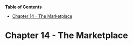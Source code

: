 <!-- START doctoc generated TOC please keep comment here to allow auto update -->
<!-- DON'T EDIT THIS SECTION, INSTEAD RE-RUN doctoc TO UPDATE -->
**Table of Contents**

- [Chapter 14 - The Marketplace](#chapter-14---the-marketplace)

<!-- END doctoc generated TOC please keep comment here to allow auto update -->

# Chapter 14 - The Marketplace
